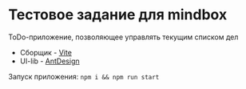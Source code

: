 # Тестовое задание для mindbox

ToDo-приложение, позволяющее управлять текущим списком дел

- Сборщик - [Vite](https://vite.dev/) 
- UI-lib - [AntDesign](https://ant.design/)

Запуск приложения: `npm i && npm run start`
